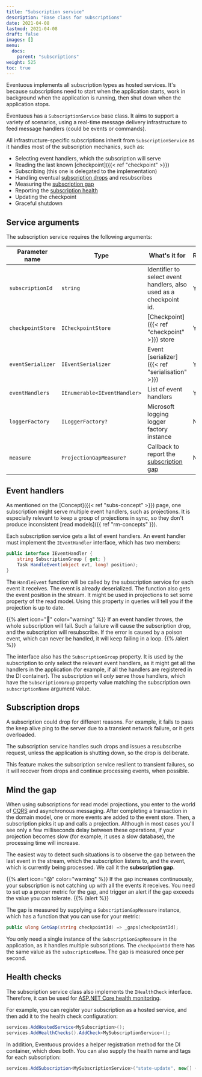 ```yaml
---
title: "Subscription service"
description: "Base class for subscriptions"
date: 2021-04-08
lastmod: 2021-04-08
draft: false
images: []
menu:
  docs:
    parent: "subscriptions"
weight: 525
toc: true
---
```


Eventuous implements all subscription types as hosted services. It's because subscriptions need to start when the application starts, work in background when the application is running, then shut down when the application stops.

Eventuous has a `SubscriptionService` base class. It aims to support a variety of scenarios, using a real-time message delivery infrastructure to feed message handlers (could be events or commands).

All infrastructure-specific subscriptions inherit from `SubscriptionService` as it handles most of the subscription mechanics, such as:

- Selecting event handlers, which the subscription will serve
- Reading the last known [checkpoint]({{< ref "checkpoint" >}})
- Subscribing (this one is delegated to the implementation)
- Handling eventual [subscription drops](#subscription-drops) and resubscribes
- Measuring the [subscription gap](#mind-the-gap)
- Reporting the [subscription health](#health-checks)
- Updating the checkpoint
- Graceful shutdown

## Service arguments

The subscription service requires the following arguments:

| Parameter name | Type | What's it for | Required |
| -------------- | ---- | ------------- | -------- |
| `subscriptionId` | `string` | Identifier to select event handlers, also used as a checkpoint id. | Yes |
| `checkpointStore` | `ICheckpointStore` | [Checkpoint]({{< ref "checkpoint" >}}) store | Yes |
| `eventSerializer` | `IEventSerializer` | Event [serializer]({{< ref "serialisation" >}}) | Yes |
| `eventHandlers` | `IEnumerable<IEventHandler>` | List of event handlers | Yes |
| `loggerFactory` | `ILoggerFactory?` | Microsoft logging logger factory instance | No |
| `measure` | `ProjectionGapMeasure?` | Callback to report the [subscription gap](#mind-the-gap) | No |

## Event handlers

As mentioned on the [Concept]({{< ref "subs-concept" >}}) page, one subscription might serve multiple event handlers, such as projections. It is especially relevant to keep a group of projections in sync, so they don't produce inconsistent [read models]({{ ref "rm-concepts" }}).

Each subscription service gets a list of event handlers. An event handler must implement the `IEventHandler` interface, which has two members:

```csharp
public interface IEventHandler {
    string SubscriptionGroup { get; }
    Task HandleEvent(object evt, long? position);
}
```

The `HandleEvent` function will be called by the subscription service for each event it receives. The event is already deserialized. The function also gets the event position in the stream. It might be used in projections to set some property of the read model. Using this property in queries will tell you if the projection is up to date.

{{% alert icon="👻" color="warning" %}}
If an event handler throws, the whole subscription will fail. Such a failure will cause the subscription drop, and the subscription will resubscribe. If the error is caused by a poison event, which can never be handled, it will keep failing in a loop.
{{% /alert %}}

The interface also has the `SubscriptionGroup` property. It is used by the subscription to only select the relevant event handlers, as it might get all the handlers in the application (for example, if all the handlers are registered in the DI container). The subscription will _only_ serve those handlers, which have the `SubscriptionGroup` property value matching the subscription own `subscriptionName` argument value.

## Subscription drops

A subscription could drop for different reasons. For example, it fails to pass the keep alive ping to the server due to a transient network failure, or it gets overloaded.

The subscription service handles such drops and issues a resubscribe request, unless the application is shutting down, so the drop is deliberate.

This feature makes the subscription service resilient to transient failures, so it will recover from drops and continue processing events, when possible.

## Mind the gap

When using subscriptions for read model projections, you enter to the world of [CQRS](https://zimarev.com/blog/event-sourcing/cqrs/) and asynchronous messaging. After completing a transaction in the domain model, one or more events are added to the event store. Then, a subscription picks it up and calls a projection. Although in most cases you'll see only a few milliseconds delay between these operations, if your projection becomes slow (for example, it uses a slow database), the processing time will increase.

The easiest way to detect such situations is to observe the gap between the last event in the stream, which the subscription listens to, and the event, which is currently being processed. We call it the **subscription gap**.

{{% alert icon="😱" color="warning" %}}
If the gap increases continuously, your subscription is not catching up with all the events it receives. You need to set up a proper metric for the gap, and trigger an alert if the gap exceeds the value you can tolerate.
{{% /alert %}}

The gap is measured by supplying a `SubscriptionGapMeasure` instance, which has a function that you can use for your metric:

```csharp
public ulong GetGap(string checkpointId) => _gaps[checkpointId];
```

You only need a single instance of the `SubscriptionGapMeasure` in the application, as it handles multiple subscriptions. The `checkpointId` there has the same value as the `subscriptionName`. The gap is measured once per second.

## Health checks

The subscription service class also implements the `IHealthCheck` interface. Therefore, it can be used for [ASP.NET Core health monitoring](https://docs.microsoft.com/en-us/aspnet/core/host-and-deploy/health-checks?view=aspnetcore-5.0).

For example, you can register your subscription as a hosted service, and then add it to the health check configuration:

```csharp
services.AddHostedService<MySubscription>();
services.AddHealthChecks().AddCheck<MySubscriptionService>();
```

In addition, Eventuous provides a helper registration method for the DI container, which does both. You can also supply the health name and tags for each subscription:

```csharp
services.AddSubscription<MySubscriptionService>("state-update", new[] {"esdb"});
```
